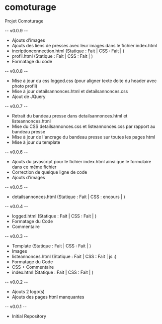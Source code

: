 # comoturage
Projet Comoturage

-- v0.0.9 --
+ Ajouts d'images
+ Ajouts des liens de presses avec leur images dans le fichier index.html
+ incriptionconnection.html (Statique : Fait | CSS : Fait |  )
+ profil.html (Statique : Fait | CSS : Fait |  )
+ Formatage du code

-- v0.0.8 --
+ Mise à jour du css logged.css (pour aligner texte doite du header avec photo profil)
+ Mise à jour detailsannonces.html et detailsannonces.css
+ Ajout de JQuery

-- v0.0.7 --
+ Retrait du bandeau presse dans detailsannonces.html et listeannonces.html
+ Mise du CSS detailsannonces.css et listeannonces.css par rapport au bandeau presse
+ Mise à jour de l'ancrage du bandeau presse sur toutes les pages html
+ Mise à jour du template

-- v0.0.6 --
+ Ajouts du javascript pour le fichier index.html ainsi que le formulaire dans ce même fichier
+ Correction de quelque ligne de code
+ Ajouts d'images

-- v0.0.5 --
+ detailsannonces.html (Statique : Fait | CSS : encours |  )

-- v0.0.4 --
+ logged.html (Statique : Fait | CSS : Fait |  )
+ Formatage du Code
+ Commentaire

-- v0.0.3 --
+ Template (Statique : Fait | CSS : Fait |  )
+ Images
+ listeannonces.html (Statique : Fait | CSS : Fait | js :) 
+ Formatage du Code
+ CSS + Commentaire
+ index.html (Statique : Fait | CSS : Fait |  ) 


-- v0.0.2 --
+ Ajouts 2 logo(s)
+ Ajouts des pages html manquantes

-- v0.0.1 --
+ Initial Repository